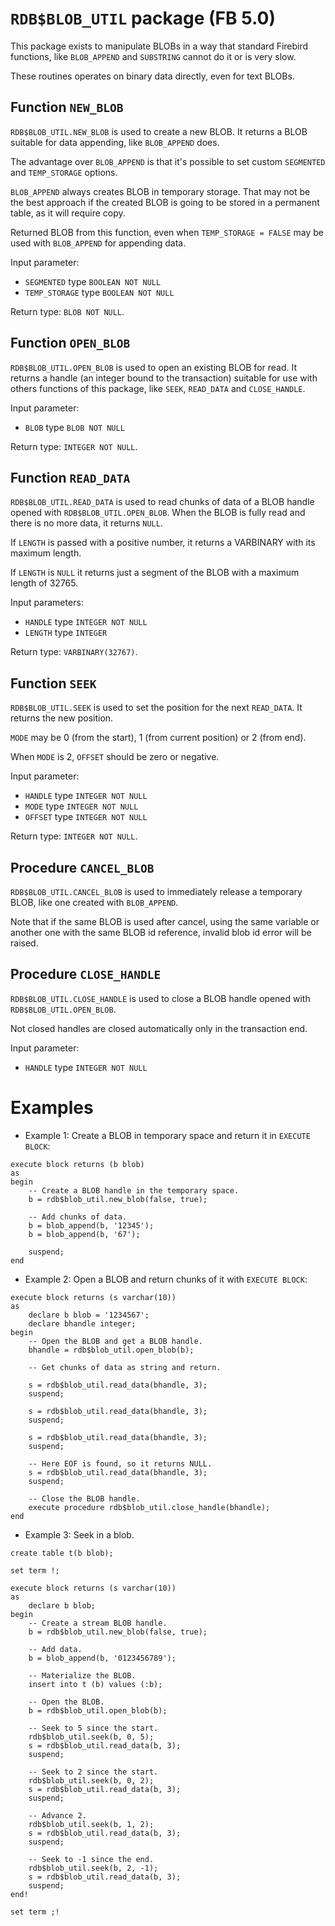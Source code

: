 # `RDB$BLOB_UTIL` package (FB 5.0)

This package exists to manipulate BLOBs in a way that standard Firebird functions, like `BLOB_APPEND` and `SUBSTRING` cannot do it or is very slow.

These routines operates on binary data directly, even for text BLOBs.

## Function `NEW_BLOB`

`RDB$BLOB_UTIL.NEW_BLOB` is used to create a new BLOB. It returns a BLOB suitable for data appending, like `BLOB_APPEND` does.

The advantage over `BLOB_APPEND` is that it's possible to set custom `SEGMENTED` and `TEMP_STORAGE` options.

`BLOB_APPEND` always creates BLOB in temporary storage. That may not be the best approach if the created BLOB is going to be stored in a permanent table, as it will require copy.

Returned BLOB from this function, even when `TEMP_STORAGE = FALSE` may be used with `BLOB_APPEND` for appending data.

Input parameter:
 - `SEGMENTED` type `BOOLEAN NOT NULL`
 - `TEMP_STORAGE` type `BOOLEAN NOT NULL`

Return type: `BLOB NOT NULL`.

## Function `OPEN_BLOB`

`RDB$BLOB_UTIL.OPEN_BLOB` is used to open an existing BLOB for read. It returns a handle (an integer bound to the transaction) suitable for use with others functions of this package, like `SEEK`, `READ_DATA` and `CLOSE_HANDLE`.

Input parameter:
 - `BLOB` type `BLOB NOT NULL`

Return type: `INTEGER NOT NULL`.

## Function `READ_DATA`

`RDB$BLOB_UTIL.READ_DATA` is used to read chunks of data of a BLOB handle opened with `RDB$BLOB_UTIL.OPEN_BLOB`. When the BLOB is fully read and there is no more data, it returns `NULL`.

If `LENGTH` is passed with a positive number, it returns a VARBINARY with its maximum length.

If `LENGTH` is `NULL` it returns just a segment of the BLOB with a maximum length of 32765.

Input parameters:
 - `HANDLE` type `INTEGER NOT NULL`
 - `LENGTH` type `INTEGER`

Return type: `VARBINARY(32767)`.

## Function `SEEK`

`RDB$BLOB_UTIL.SEEK` is used to set the position for the next `READ_DATA`. It returns the new position.

`MODE` may be 0 (from the start), 1 (from current position) or 2 (from end).

When `MODE` is 2, `OFFSET` should be zero or negative.

Input parameter:
 - `HANDLE` type `INTEGER NOT NULL`
 - `MODE` type `INTEGER NOT NULL`
 - `OFFSET` type `INTEGER NOT NULL`

Return type: `INTEGER NOT NULL`.

## Procedure `CANCEL_BLOB`

`RDB$BLOB_UTIL.CANCEL_BLOB` is used to immediately release a temporary BLOB, like one created with `BLOB_APPEND`.

Note that if the same BLOB is used after cancel, using the same variable or another one with the same BLOB id reference, invalid blob id error will be raised.

## Procedure `CLOSE_HANDLE`

`RDB$BLOB_UTIL.CLOSE_HANDLE` is used to close a BLOB handle opened with `RDB$BLOB_UTIL.OPEN_BLOB`.

Not closed handles are closed automatically only in the transaction end.

Input parameter:
 - `HANDLE` type `INTEGER NOT NULL`

# Examples

- Example 1: Create a BLOB in temporary space and return it in `EXECUTE BLOCK`:

```
execute block returns (b blob)
as
begin
    -- Create a BLOB handle in the temporary space.
    b = rdb$blob_util.new_blob(false, true);

    -- Add chunks of data.
    b = blob_append(b, '12345');
    b = blob_append(b, '67');

    suspend;
end
```

- Example 2: Open a BLOB and return chunks of it with `EXECUTE BLOCK`:

```
execute block returns (s varchar(10))
as
    declare b blob = '1234567';
    declare bhandle integer;
begin
    -- Open the BLOB and get a BLOB handle.
    bhandle = rdb$blob_util.open_blob(b);

    -- Get chunks of data as string and return.

    s = rdb$blob_util.read_data(bhandle, 3);
    suspend;

    s = rdb$blob_util.read_data(bhandle, 3);
    suspend;

    s = rdb$blob_util.read_data(bhandle, 3);
    suspend;

    -- Here EOF is found, so it returns NULL.
    s = rdb$blob_util.read_data(bhandle, 3);
    suspend;

    -- Close the BLOB handle.
    execute procedure rdb$blob_util.close_handle(bhandle);
end
```

- Example 3: Seek in a blob.

```
create table t(b blob);

set term !;

execute block returns (s varchar(10))
as
    declare b blob;
begin
    -- Create a stream BLOB handle.
    b = rdb$blob_util.new_blob(false, true);

    -- Add data.
    b = blob_append(b, '0123456789');

    -- Materialize the BLOB.
    insert into t (b) values (:b);

    -- Open the BLOB.
    b = rdb$blob_util.open_blob(b);

    -- Seek to 5 since the start.
    rdb$blob_util.seek(b, 0, 5);
    s = rdb$blob_util.read_data(b, 3);
    suspend;

    -- Seek to 2 since the start.
    rdb$blob_util.seek(b, 0, 2);
    s = rdb$blob_util.read_data(b, 3);
    suspend;

    -- Advance 2.
    rdb$blob_util.seek(b, 1, 2);
    s = rdb$blob_util.read_data(b, 3);
    suspend;

    -- Seek to -1 since the end.
    rdb$blob_util.seek(b, 2, -1);
    s = rdb$blob_util.read_data(b, 3);
    suspend;
end!

set term ;!
```
